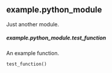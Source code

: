 ## example.python_module

Just another module.

##### example.python_module.test_function

An example function.

```py
test_function()
```
